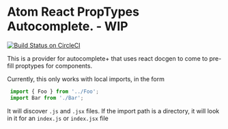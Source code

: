 # Atom React PropTypes Autocomplete. - WIP

[![Build Status on CircleCI](https://circleci.com/gh/dangreenisrael/atom-react-proptypes-autocomplete.svg?style=shield)](https://circleci.com/gh/storybooks/storybook)


This is a provider for autocomplete+ that uses react docgen to come to pre-fill proptypes for components.

Currently, this only works with local imports, in the form 
```JavaScript
 import { Foo } from '../Foo';
 import Bar from './Bar';
```

It will discover `.js` and `.jsx` files. If the import path is a directory, it will look in it for an `index.js` or `index.jsx` file

